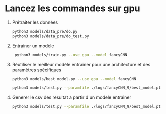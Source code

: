 # Lancez les commandes sur gpu

1. Prétraiter les données
    ```sh 
    python3 models/data_pre/do.py
    python3 models/data_pre/do_test.py
    ```
2. Entrainer un modèle
   ```sh 
    python3 models/train.py --use_gpu --model fancyCNN
   ```

3. Réutiliser le meilleur modèle entrainer pour une architecture et des paramètres spécifiques
    ```sh 
    python3 models/best_model.py --use_gpu --model fancyCNN

    python3 models/test.py --paramfile ./logs/fancyCNN_9/best_model.pt --dir result --model fancyCNN

   ```
4. Generer le csv des resultat a partir d'un modele entrainer
    ```sh  
    python3 models/test.py --paramfile ./logs/fancyCNN_9/best_model.pt --dir result --model fancyCNN

   ```

